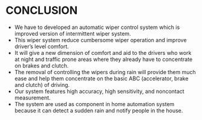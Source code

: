 # CONCLUSION
- We have to developed an automatic wiper control system which is improved version of intermittent wiper system. 
- This wiper system reduce cumbersome wiper operation and improve driver’s level comfort.
- It will give a new dimension of comfort and aid to the drivers who work at night and traffic prone areas where they already have to concentrate on brakes and clutch. 
- The removal of controlling the wipers during rain will provide them much ease and help them concentrate on the basic ABC (accelerator, brake and clutch) of driving. 
- Our system features high accuracy, high sensitivity, and noncontact measurement. 
- The system are used as component in home automation system because it can detect a sudden rain and notify people in the house.
